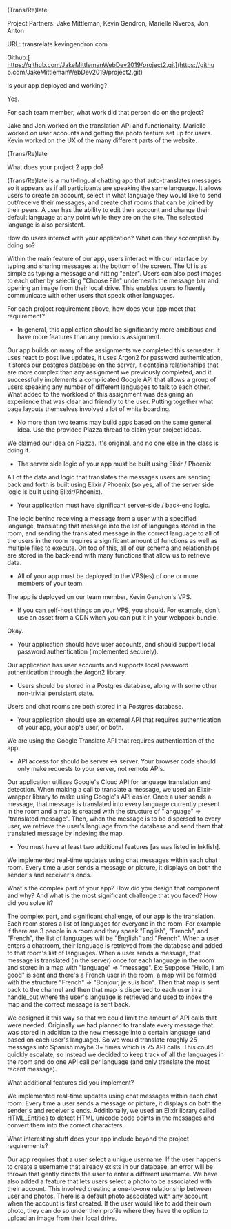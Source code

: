(Trans/Re)late

Project Partners: Jake Mittleman, Kevin Gendron, Marielle Riveros, Jon Anton

URL: transrelate.kevingendron.com

Github:[  
https://github.com/JakeMittlemanWebDev2019/project2.git](https://githu
b.com/JakeMittlemanWebDev2019/project2.git)

Is your app deployed and working?

Yes.

For each team member, what work did that person do on the project?

Jake and Jon worked on the translation API and functionality.
Marielle worked on user accounts and getting the photo feature set up 
for users. Kevin worked on the UX of the many different parts of the
website.

(Trans/Re)late

What does your project 2 app do?

(Trans/Re)late is a multi-lingual chatting app that auto-translates
messages so it appears as if all participants are speaking the same
language. It allows users to create an account, select in what
language they would like to send out/receive their messages, and
create chat rooms that can be joined by their peers. A user has the
ability to edit their account and change their default language at
any point while they are on the site. The selected language is also
persistent.

How do users interact with your application? What can they accomplish
by doing so?

Within the main feature of our app, users interact with our interface
by typing and sharing messages at the bottom of the screen. The UI is
as simple as typing a message and hitting "enter". Users can also
post images to each other by selecting "Choose File" underneath the
message bar and opening an image from their local drive. This enables
users to fluently communicate with other users that speak other
languages.

For each project requirement above, how does your app meet that
requirement?

-   In general, this application should be significantly more
ambitious and have more features than any previous assignment.

Our app builds on many of the assignments we completed this semester:
it uses react to post live updates, it uses Argon2 for password
authentication, it stores our postgres database on the server, it
contains relationships that are more complex than any assignment we
previously completed, and it successfully implements a complicated
Google API that allows a group of users speaking any number of
different languages to talk to each other. What added to the workload
of this assignment was designing an experience that was clear and
friendly to the user. Putting together what page layouts themselves
involved a lot of white boarding.

-   No more than two teams may build apps based on the same general
idea. Use the provided Piazza thread to claim your project ideas.

We claimed our idea on Piazza. It's original, and no one else in the
class is doing it.

-   The server side logic of your app must be built using Elixir /
Phoenix.

All of the data and logic that translates the messages users are
sending back and forth is built using Elixir / Phoenix (so yes, all
of the server side logic is built using Elixir/Phoenix).

-   Your application must have significant server-side / back-end
logic.

The logic behind receiving a message from a user with a specified
language, translating that message into the list of languages stored
in the room, and sending the translated message in the correct
language to all of the users in the room requires a significant
amount of functions as well as multiple files to execute. On top of
this, all of our schema and relationships are stored in the back-end
with many functions that allow us to retrieve data.  

-   All of your app must be deployed to the VPS(es) of one or more
members of your team.

The app is deployed on our team member, Kevin Gendron's VPS.

-   If you can self-host things on your VPS, you should. For example,
don't use an asset from a CDN when you can put it in your webpack
bundle.

Okay.

-   Your application should have user accounts, and should support
local password authentication (implemented securely).

Our application has user accounts and supports local password
authentication through the Argon2 library.

-   Users should be stored in a Postgres database, along with some
other non-trivial persistent state.

Users and chat rooms are both stored in a Postgres database.

-   Your application should use an external API that requires
authentication of your app, your app's user, or both.

We are using the Google Translate API that requires authentication of
the app.

-   API access for should be server <-> server. Your browser code
should only make requests to your server, not remote APIs.

Our application utilizes Google's Cloud API for language translation
and detection. When making a call to translate a message, we used an
Elixir-wrapper library to make using Google's API easier. Once a user
sends a message, that message is translated into every language
currently present in the room and a map is created with the structure
of "language" => "translated message". Then, when the message is to
be dispersed to every user, we retrieve the user's language from the
database and send them that translated message by indexing the map.

-   You must have at least two additional features [as was listed in
Inkfish].

We implemented real-time updates using chat messages within each chat
room. Every time a user sends a message or picture, it displays on
both the sender's and receiver's ends.

What's the complex part of your app? How did you design that
component and why? And what is the most significant challenge that
you faced? How did you solve it?

The complex part, and significant challenge, of our app is the
translation. Each room stores a list of languages for everyone in the
room. For example if there are 3 people in a room and they speak
"English", "French", and "French", the list of languages will be
"English" and "French". When a user enters a chatroom, their language
is retrieved from the database and added to that room's list of
languages. When a user sends a message, that message is translated
(in the server) once for each language in the room and stored in a
map with "language" => "message". Ex: Suppose "Hello, I am good" is
sent and there's a French user in the room, a map will be formed with
the structure "French" => "Bonjour, je suis bon". Then that map is
sent back to the channel and then that map is dispersed to each user
in a handle_out where the user's language is retrieved and used to
index the map and the correct message is sent back.

We designed it this way so that we could limit the amount of API
calls that were needed. Originally we had planned to translate every
message that was stored in addition to the new message into a certain
language (and based on each user's language). So we would translate
roughly 25 messages into Spanish maybe 3+ times which is 75 API
calls. This could quickly escalate, so instead we decided to keep
track of all the languages in the room and do one API call per
language (and only translate the most recent message).

What additional features did you implement?

We implemented real-time updates using chat messages within each chat
room. Every time a user sends a message or picture, it displays on
both the sender's and receiver's ends. Additionally, we used an
Elixir library called HTML_Entities to detect HTML unicode code
points in the messages and convert them into the correct characters.

What interesting stuff does your app include beyond the project
requirements?

Our app requires that a user select a unique username. If the user
happens to create a username that already exists in our database, an
error will be thrown that gently directs the user to enter a
different username. We have also added a feature that lets users
select a photo to be associated with their account. This involved
creating a one-to-one relationship between user and photos. There 
is a default photo associated with any account when the account is 
first created. If the user would like to add their own photo, they 
can do so under their profile where they have the option to upload 
an image from their local drive. 

